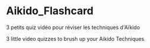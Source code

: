 # Aikido_Flashcard

3 petits quiz vidéo pour réviser les techniques d'Aïkido


3 little video quizzes to brush up your Aikido Techniques

